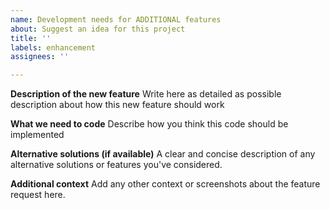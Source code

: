 ```yaml
---
name: Development needs for ADDITIONAL features
about: Suggest an idea for this project
title: ''
labels: enhancement
assignees: ''

---
```


**Description of the new feature**
Write here as detailed as possible description about how this new feature should work



**What we need to code**
Describe how you think this code should be implemented



**Alternative solutions (if available)**
A clear and concise description of any alternative solutions or features you've considered.




**Additional context**
Add any other context or screenshots about the feature request here.
